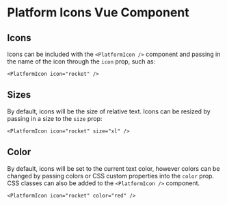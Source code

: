 # Platform Icons Vue Component

## Icons
Icons can be included with the `<PlatformIcon />` component and passing in the name of the icon through the `icon` prop, such as:

```
<PlatformIcon icon="rocket" />
```

## Sizes
By default, icons will be the size of relative text. Icons can be resized by passing in a size to the `size` prop:

```
<PlatformIcon icon="rocket" size="xl" />
```

## Color
By default, icons will be set to the current text color, however colors can be changed by passing colors or CSS custom properties into the `color` prop. CSS classes can also be added to the `<PlatformIcon />` component.

```
<PlatformIcon icon="rocket" color="red" />
```